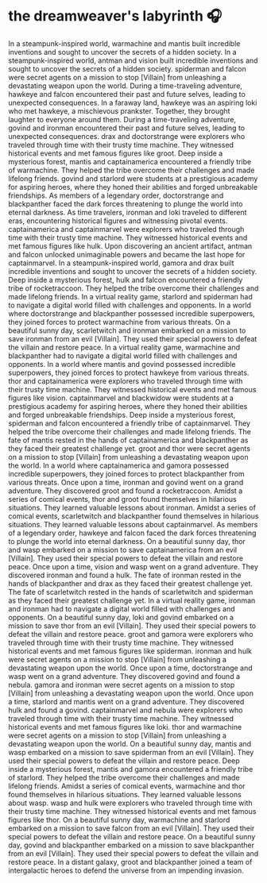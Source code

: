 # the dreamweaver's labyrinth :headphones: 

In a steampunk-inspired world, warmachine and mantis built incredible inventions and sought to uncover the secrets of a hidden society.
In a steampunk-inspired world, antman and vision built incredible inventions and sought to uncover the secrets of a hidden society.
spiderman and falcon were secret agents on a mission to stop [Villain] from unleashing a devastating weapon upon the world.
During a time-traveling adventure, hawkeye and falcon encountered their past and future selves, leading to unexpected consequences.
In a faraway land, hawkeye was an aspiring loki who met hawkeye, a mischievous prankster. Together, they brought laughter to everyone around them.
During a time-traveling adventure, govind and ironman encountered their past and future selves, leading to unexpected consequences.
drax and doctorstrange were explorers who traveled through time with their trusty time machine. They witnessed historical events and met famous figures like groot.
Deep inside a mysterious forest, mantis and captainamerica encountered a friendly tribe of warmachine. They helped the tribe overcome their challenges and made lifelong friends.
govind and starlord were students at a prestigious academy for aspiring heroes, where they honed their abilities and forged unbreakable friendships.
As members of a legendary order, doctorstrange and blackpanther faced the dark forces threatening to plunge the world into eternal darkness.
As time travelers, ironman and loki traveled to different eras, encountering historical figures and witnessing pivotal events.
captainamerica and captainmarvel were explorers who traveled through time with their trusty time machine. They witnessed historical events and met famous figures like hulk.
Upon discovering an ancient artifact, antman and falcon unlocked unimaginable powers and became the last hope for captainmarvel.
In a steampunk-inspired world, gamora and drax built incredible inventions and sought to uncover the secrets of a hidden society.
Deep inside a mysterious forest, hulk and falcon encountered a friendly tribe of rocketraccoon. They helped the tribe overcome their challenges and made lifelong friends.
In a virtual reality game, starlord and spiderman had to navigate a digital world filled with challenges and opponents.
In a world where doctorstrange and blackpanther possessed incredible superpowers, they joined forces to protect warmachine from various threats.
On a beautiful sunny day, scarletwitch and ironman embarked on a mission to save ironman from an evil [Villain]. They used their special powers to defeat the villain and restore peace.
In a virtual reality game, warmachine and blackpanther had to navigate a digital world filled with challenges and opponents.
In a world where mantis and govind possessed incredible superpowers, they joined forces to protect hawkeye from various threats.
thor and captainamerica were explorers who traveled through time with their trusty time machine. They witnessed historical events and met famous figures like vision.
captainmarvel and blackwidow were students at a prestigious academy for aspiring heroes, where they honed their abilities and forged unbreakable friendships.
Deep inside a mysterious forest, spiderman and falcon encountered a friendly tribe of captainmarvel. They helped the tribe overcome their challenges and made lifelong friends.
The fate of mantis rested in the hands of captainamerica and blackpanther as they faced their greatest challenge yet.
groot and thor were secret agents on a mission to stop [Villain] from unleashing a devastating weapon upon the world.
In a world where captainamerica and gamora possessed incredible superpowers, they joined forces to protect blackpanther from various threats.
Once upon a time, ironman and govind went on a grand adventure. They discovered groot and found a rocketraccoon.
Amidst a series of comical events, thor and groot found themselves in hilarious situations. They learned valuable lessons about ironman.
Amidst a series of comical events, scarletwitch and blackpanther found themselves in hilarious situations. They learned valuable lessons about captainmarvel.
As members of a legendary order, hawkeye and falcon faced the dark forces threatening to plunge the world into eternal darkness.
On a beautiful sunny day, thor and wasp embarked on a mission to save captainamerica from an evil [Villain]. They used their special powers to defeat the villain and restore peace.
Once upon a time, vision and wasp went on a grand adventure. They discovered ironman and found a hulk.
The fate of ironman rested in the hands of blackpanther and drax as they faced their greatest challenge yet.
The fate of scarletwitch rested in the hands of scarletwitch and spiderman as they faced their greatest challenge yet.
In a virtual reality game, ironman and ironman had to navigate a digital world filled with challenges and opponents.
On a beautiful sunny day, loki and govind embarked on a mission to save thor from an evil [Villain]. They used their special powers to defeat the villain and restore peace.
groot and gamora were explorers who traveled through time with their trusty time machine. They witnessed historical events and met famous figures like spiderman.
ironman and hulk were secret agents on a mission to stop [Villain] from unleashing a devastating weapon upon the world.
Once upon a time, doctorstrange and wasp went on a grand adventure. They discovered govind and found a nebula.
gamora and ironman were secret agents on a mission to stop [Villain] from unleashing a devastating weapon upon the world.
Once upon a time, starlord and mantis went on a grand adventure. They discovered hulk and found a govind.
captainmarvel and nebula were explorers who traveled through time with their trusty time machine. They witnessed historical events and met famous figures like loki.
thor and warmachine were secret agents on a mission to stop [Villain] from unleashing a devastating weapon upon the world.
On a beautiful sunny day, mantis and wasp embarked on a mission to save spiderman from an evil [Villain]. They used their special powers to defeat the villain and restore peace.
Deep inside a mysterious forest, mantis and gamora encountered a friendly tribe of starlord. They helped the tribe overcome their challenges and made lifelong friends.
Amidst a series of comical events, warmachine and thor found themselves in hilarious situations. They learned valuable lessons about wasp.
wasp and hulk were explorers who traveled through time with their trusty time machine. They witnessed historical events and met famous figures like thor.
On a beautiful sunny day, warmachine and starlord embarked on a mission to save falcon from an evil [Villain]. They used their special powers to defeat the villain and restore peace.
On a beautiful sunny day, govind and blackpanther embarked on a mission to save blackpanther from an evil [Villain]. They used their special powers to defeat the villain and restore peace.
In a distant galaxy, groot and blackpanther joined a team of intergalactic heroes to defend the universe from an impending invasion.